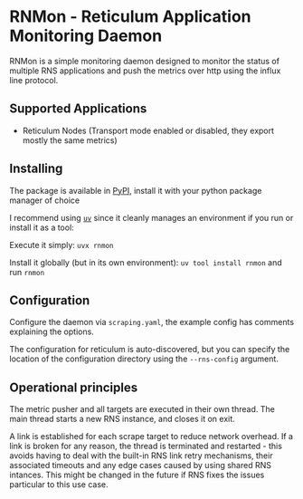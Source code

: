 # RNMon - Reticulum Application Monitoring Daemon

RNMon is a simple monitoring daemon designed to monitor the status of multiple RNS applications and push the metrics over http using the influx line protocol.

## Supported Applications

* Reticulum Nodes (Transport mode enabled or disabled, they export mostly the same metrics)

## Installing

The package is available in [PyPI](https://pypi.org/project/rnmon/), install it with your python package manager of choice

I recommend using [`uv`](https://docs.astral.sh/uv/) since it cleanly manages an environment if you run or install it as a tool:

Execute it simply: `uvx rnmon`

Install it globally (but in its own environment): `uv tool install rnmon` and run `rnmon`

## Configuration

Configure the daemon via `scraping.yaml`, the example config has comments explaining the options.

The configuration for reticulum is auto-discovered, but you can specify the location of the configuration directory using the `--rns-config` argument.

## Operational principles

The metric pusher and all targets are executed in their own thread. The main thread starts a new RNS instance, and closes it on exit.

A link is established for each scrape target to reduce network overhead. If a link is broken for any reason, the thread is terminated and restarted - this avoids having to deal with the built-in RNS link retry mechanisms, their associated timeouts and any edge cases caused by using shared RNS intances. This might be changed in the future if RNS fixes the issues particular to this use case.
